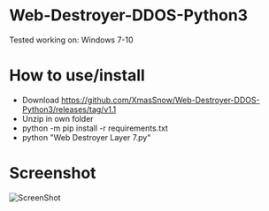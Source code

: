 # Web-Destroyer-DDOS-Python3
Tested working on:
Windows 7-10

# How to use/install
- Download https://github.com/XmasSnow/Web-Destroyer-DDOS-Python3/releases/tag/v1.1
- Unzip in own folder 
- python -m pip install -r requirements.txt
- python "Web Destroyer Layer 7.py"

# Screenshot
![ScreenShot](https://i.ibb.co/9GDxDPQ/Screenshot-2.png)
